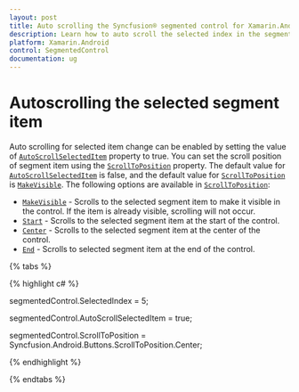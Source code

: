 ```yaml
---
layout: post
title: Auto scrolling the Syncfusion® segmented control for Xamarin.Android
description: Learn how to auto scroll the selected index in the segmented control
platform: Xamarin.Android
control: SegmentedControl
documentation: ug
---
```


# Autoscrolling the selected segment item

Auto scrolling for selected item change can be enabled by setting the value of [`AutoScrollSelectedItem`]() property to true. You can set the scroll position of segment item using the [`ScrollToPosition`]() property. The default value for [`AutoScrollSelectedItem`]() is false, and the default value for [`ScrollToPosition`]() is [`MakeVisible`](). The following options are available in [`ScrollToPosition`]():
	
* [`MakeVisible`]() -  Scrolls to the selected segment item to make it visible in the control. If the item is already visible, scrolling will not occur.
* [`Start`]() -  Scrolls to the selected segment item at the start of the control.
* [`Center`]() - Scrolls to the selected segment item at the center of the control.
* [`End`]() - Scrolls to selected segment item at the end of the control.

{% tabs %}

{% highlight c# %}

segmentedControl.SelectedIndex = 5;

segmentedControl.AutoScrollSelectedItem = true;

segmentedControl.ScrollToPosition = Syncfusion.Android.Buttons.ScrollToPosition.Center;

{% endhighlight %}

{% endtabs %}